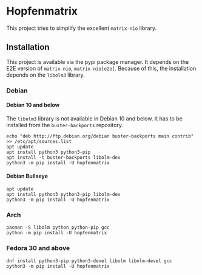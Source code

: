 # Hopfenmatrix

This project tries to simplify the excellent `matrix-nio` library.

## Installation

This project is available via the pypi package manager. It depends on the E2E version of `matrix-nio`, `matrix-nio[e2e]`.
Because of this, the installation depends on the `libolm3` library.

### Debian

#### Debian 10 and below
The `libolm3` library is not available in Debian 10 and below.
It has to be installed from the `buster-backports` repository.
```
echo "deb http://ftp.debian.org/debian buster-backports main contrib" >> /etc/apt/sources.list
apt update
apt install python3 python3-pip
apt install -t buster-backports libolm-dev
python3 -m pip install -U hopfenmatrix
```

#### Debian Bullseye
```
apt update
apt install python3 python3-pip libolm-dev
python3 -m pip install -U hopfenmatrix
```

### Arch
```
pacman -S libolm python python-pip gcc
python -m pip install -U hopfenmatrix
```

### Fedora 30 and above
```
dnf install python3-pip python3-devel libolm libolm-devel gcc
python3 -m pip install -U hopfenmatrix
```
